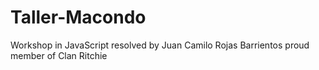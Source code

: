 # Taller-Macondo
Workshop in JavaScript resolved by Juan Camilo Rojas Barrientos proud member of Clan Ritchie
